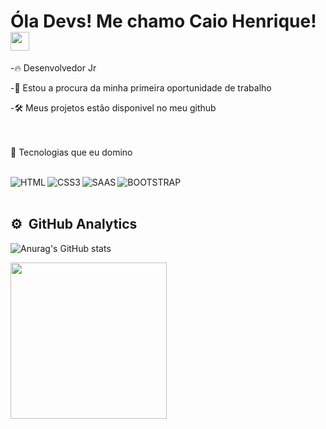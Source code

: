 <h1> Óla Devs! Me chamo Caio Henrique! <img src="https://raw.githubusercontent.com/kaueMarques/kaueMarques/master/hi.gif"width="30px"></h1>

-🔥 Desenvolvedor Jr

-🔭 Estou a procura da minha primeira oportunidade de trabalho

-🛠 Meus projetos estão disponivel no meu github

<br><br>
🔗 Tecnologias que eu domino
<br><br>


<img align="left" alt="HTML"
src="https://img.shields.io/badge/HTML5-E34F26?style=for-the-badge&logo=html5&logoColor=white">     


<img align="left" alt="CSS3"
src="https://img.shields.io/badge/CSS3-1572B6?style=for-the-badge&logo=css3&logoColor=white"> 


<img align="left" alt="SAAS"
src="https://img.shields.io/badge/Sass-CC6699?style=for-the-badge&logo=sass&logoColor=white">  


<img align="left" alt="BOOTSTRAP"
src="https://img.shields.io/badge/Bootstrap-563D7C?style=for-the-badge&logo=bootstrap&logoColor=white">  




<br><br>

## ⚙ &nbsp;GitHub Analytics

![Anurag's GitHub stats](https://github-readme-stats.vercel.app/api?username=caiohmg&show_icons=true&theme=transparent)

       
<img align="center" height="250px" src="https://github-readme-stats.vercel.app/api/top-langs/?username=caiohmg&layout=compact)](https://github.com/caiohmg/github-readme-stats"/>



